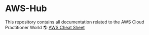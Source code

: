 # AWS-Hub
This repository contains all documentation related to the AWS Cloud Practitioner World 🌎
[AWS Cheat Sheet](https://intellipaat.com/blog/tutorial/amazon-web-services-aws-tutorial/aws-cheat-sheet/)
